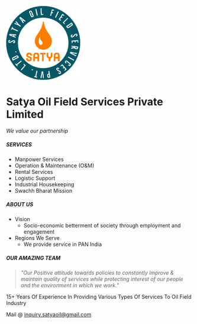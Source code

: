 <img src="assets/img/PNGTransparent2.png" width = "200">

# Satya Oil Field Services Private Limited
*We value our partnership*
##### SERVICES
- Manpower Services
- Operation & Maintenance (O&M)
- Rental Services
- Logistic Support
- Industrial Housekeeping
- Swachh Bharat Mission

##### ABOUT US
- Vision
	- Socio-economic betterment of society through employment and engagement
- Regions We Serve
	- We provide service in PAN India

##### OUR AMAZING TEAM
> *"Our Positive attitude towards policies to constantly improve & maintain quality of services while protecting interest of our people and the environment in which we work."*

15+ Years Of Experience In Providing Various Types Of Services To Oil Field Industry

Mail @ inquiry.satyaoil@gmail.com

